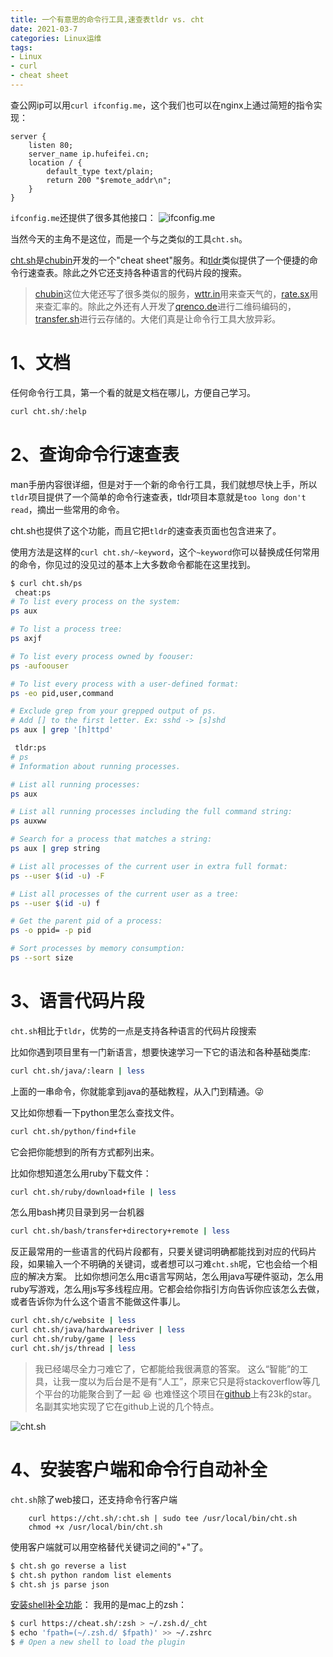 ```yaml
---
title: 一个有意思的命令行工具,速查表tldr vs. cht
date: 2021-03-7
categories: Linux运维
tags: 
- Linux
- curl
- cheat sheet
---
```



查公网ip可以用`curl ifconfig.me`，这个我们也可以在nginx上通过简短的指令实现：
```nginx
server {
    listen 80;
    server_name ip.hufeifei.cn;
    location / {
        default_type text/plain;
        return 200 "$remote_addr\n";
    }
}
```
`ifconfig.me`还提供了很多其他接口：
![ifconfig.me](https://p.pstatp.com/origin/pgc-image/a6ef7269003442f98680e514ab41ced1)

当然今天的主角不是这位，而是一个与之类似的工具`cht.sh`。

[cht.sh](https://github.com/chubin/cheat.sh)是[chubin](https://github.com/chubin)开发的一个"cheat sheet"服务。和[tldr](https://github.com/tldr-pages/tldr)类似提供了一个便捷的命令行速查表。除此之外它还支持各种语言的代码片段的搜索。

> [chubin](https://github.com/chubin)这位大佬还写了很多类似的服务，[wttr.in](https://github.com/chubin/wttr.in)用来查天气的，[rate.sx](https://github.com/chubin/rate.sx)用来查汇率的。除此之外还有人开发了[qrenco.de](https://github.com/fukuchi/libqrencode)进行二维码编码的，[transfer.sh](https://transfer.sh/)进行云存储的。大佬们真是让命令行工具大放异彩。

# 1、文档

任何命令行工具，第一个看的就是文档在哪儿，方便自己学习。

```sh
curl cht.sh/:help
```

# 2、查询命令行速查表

man手册内容很详细，但是对于一个新的命令行工具，我们就想尽快上手，所以`tldr`项目提供了一个简单的命令行速查表，tldr项目本意就是`too long don't read`，摘出一些常用的命令。

cht.sh也提供了这个功能，而且它把`tldr`的速查表页面也包含进来了。

使用方法是这样的`curl cht.sh/~keyword`，这个`~keyword`你可以替换成任何常用的命令，你见过的没见过的基本上大多数命令都能在这里找到。

```sh
$ curl cht.sh/ps
 cheat:ps
# To list every process on the system:
ps aux

# To list a process tree:
ps axjf

# To list every process owned by foouser:
ps -aufoouser

# To list every process with a user-defined format:
ps -eo pid,user,command

# Exclude grep from your grepped output of ps.
# Add [] to the first letter. Ex: sshd -> [s]shd
ps aux | grep '[h]ttpd'

 tldr:ps
# ps
# Information about running processes.

# List all running processes:
ps aux

# List all running processes including the full command string:
ps auxww

# Search for a process that matches a string:
ps aux | grep string

# List all processes of the current user in extra full format:
ps --user $(id -u) -F

# List all processes of the current user as a tree:
ps --user $(id -u) f

# Get the parent pid of a process:
ps -o ppid= -p pid

# Sort processes by memory consumption:
ps --sort size
```

# 3、语言代码片段

`cht.sh`相比于`tldr`，优势的一点是支持各种语言的代码片段搜索

比如你遇到项目里有一门新语言，想要快速学习一下它的语法和各种基础类库:
```sh
curl cht.sh/java/:learn | less
```
上面的一串命令，你就能拿到java的基础教程，从入门到精通。:stuck_out_tongue_winking_eye:

又比如你想看一下python里怎么查找文件。

```sh
curl cht.sh/python/find+file
```
它会把你能想到的所有方式都列出来。

比如你想知道怎么用ruby下载文件：
```sh
curl cht.sh/ruby/download+file | less
```
怎么用bash拷贝目录到另一台机器
```sh
curl cht.sh/bash/transfer+directory+remote | less
```
反正最常用的一些语言的代码片段都有，只要关键词明确都能找到对应的代码片段，如果输入一个不明确的关键词，或者想可以刁难`cht.sh`呢，它也会给一个相应的解决方案。
比如你想问怎么用c语言写网站，怎么用java写硬件驱动，怎么用ruby写游戏，怎么用js写多线程应用。它都会给你指引方向告诉你应该怎么去做，或者告诉你为什么这个语言不能做这件事儿。
```sh
curl cht.sh/c/website | less
curl cht.sh/java/hardware+driver | less
curl cht.sh/ruby/game | less
curl cht.sh/js/thread | less
```
> 我已经竭尽全力刁难它了，它都能给我很满意的答案。
> 这么“智能”的工具，让我一度以为后台是不是有“人工”，原来它只是将stackoverflow等几个平台的功能聚合到了一起 :satisfied:
> 也难怪这个项目在[github](https://github.com/chubin/cheat.sh)上有23k的star。
> 名副其实地实现了它在github上说的几个特点。

![cht.sh](https://p.pstatp.com/origin/pgc-image/82987ec453dc49009289c0e005192402)

# 4、安装客户端和命令行自动补全

`cht.sh`除了web接口，还支持命令行客户端

```
    curl https://cht.sh/:cht.sh | sudo tee /usr/local/bin/cht.sh
    chmod +x /usr/local/bin/cht.sh
```
使用客户端就可以用空格替代关键词之间的"+"了。
```sh
$ cht.sh go reverse a list
$ cht.sh python random list elements
$ cht.sh js parse json
```
[安装shell补全功能](https://github.com/chubin/cheat.sh#tab-completion)：
我用的是mac上的zsh：
```sh
$ curl https://cheat.sh/:zsh > ~/.zsh.d/_cht
$ echo 'fpath=(~/.zsh.d/ $fpath)' >> ~/.zshrc
$ # Open a new shell to load the plugin
```
